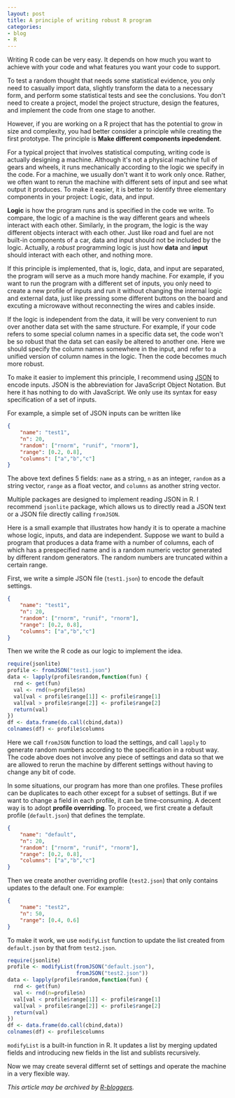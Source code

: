 ```yaml
---
layout: post
title: A principle of writing robust R program
categories:
- blog
- R
---
```


Writing R code can be very easy. It depends on how much you want to achieve with your code and what features you want your code to support.

To test a random thought that needs some statistical evidence, you only need to casually import data, slightly transform the data to a necessary form, and perform some statistical tests and see the conclusions. You don't need to create a project, model the project structure, design the features, and implement the code from one stage to another. 

However, if you are working on a R project that has the potential to grow in size and complexity, you had better consider a principle while creating the first prototype. The principle is **Make different components inpedendent**.

For a typical project that involves statistical computing, writing code is actually designing a machine. Although it's not a physical machine full of gears and wheels, it runs mechanically according to the logic we specify in the code. For a machine, we usually don't want it to work only once. Rather, we often want to rerun the machine with different sets of input and see what output it produces. To make it easier, it is better to identify three elementary components in your project: Logic, data, and input.

**Logic** is how the program runs and is specified in the code we write. To compare, the logic of a machine is the way different gears and wheels interact with each other. Similarly, in the program, the logic is the way different objects interact with each other. Just like road and fuel are not built-in components of a car, data and input should not be included by the logic. Actually, a *robust* programming logic is just how **data** and **input** should interact with each other, and nothing more.

If this principle is implemented, that is, logic, data, and input are separated, the program will serve as a much more handy machine. For example, if you want to run the program with a different set of inputs, you only need to create a new profile of inputs and run it without changing the internal logic and external data, just like pressing some different buttons on the board and excuting a microwave without reconnecting the wires and cables inside. 

If the logic is independent from the data, it will be very convenient to run over another data set with the same structure. For example, if your code refers to some special column names in a specific data set, the code won't be so robust that the data set can easily be altered to another one. Here we should specify the column names somewhere in the input, and refer to a unified version of column names in the logic. Then the code becomes much more robust.

To make it easier to implement this principle, I recommend using [JSON](http://www.json.org/) to encode inputs. JSON is the abbreviation for JavaScript Object Notation. But here it has nothing to do with JavaScript. We only use its syntax for easy specification of a set of inputs.

For example, a simple set of JSON inputs can be written like

```json
{
    "name": "test1",
    "n": 20,
    "random": ["rnorm", "runif", "rnorm"],
    "range": [0.2, 0.8],
    "columns": ["a","b","c"]
}
```

The above text defines 5 fields: `name` as a string, `n` as an integer, `random` as a string vector, `range` as a float vector, and `columns` as another string vector.

Multiple packages are designed to implement reading JSON in R. I recommend `jsonlite` package, which allows us to directly read a JSON text or a JSON file directly calling `fromJSON`.

Here is a small example that illustrates how handy it is to operate a machine whose logic, inputs, and data are independent. Suppose we want to build a program that produces a data frame with a number of columns, each of which has a prespecified name and is a random numeric vector generated by different random generators. The random numbers are truncated within a certain range.

First, we write a simple JSON file (`test1.json`) to encode the default settings.

```json
{
    "name": "test1",
    "n": 20,
    "random": ["rnorm", "runif", "rnorm"],
    "range": [0.2, 0.8],
    "columns": ["a","b","c"]
}
```

Then we write the R code as our logic to implement the idea.

```r
require(jsonlite)
profile <- fromJSON("test1.json")
data <- lapply(profile$random,function(fun) {
  rnd <- get(fun)
  val <- rnd(n=profile$n)
  val[val < profile$range[1]] <- profile$range[1]
  val[val > profile$range[2]] <- profile$range[2]
  return(val)
})
df <- data.frame(do.call(cbind,data))
colnames(df) <- profile$columns
```

Here we call `fromJSON` function to load the settings, and call `lapply` to generate random numbers according to the specification in a robust way. The code above does not involve any piece of settings and data so that we are allowed to rerun the machine by different settings without having to change any bit of code.

In some situations, our program has more than one profiles. These profiles can be duplicates to each other except for a subset of settings. But if we want to change a field in each profile, it can be time-consuming. A decent way is to adopt **profile overriding**. To proceed, we first create a default profile (`default.json`) that defines the template.

```json
{
    "name": "default",
    "n": 20,
    "random": ["rnorm", "runif", "rnorm"],
    "range": [0.2, 0.8],
    "columns": ["a","b","c"]
}
```

Then we create another overriding profile (`test2.json`) that only contains updates to the default one. For example:

```json
{
    "name": "test2",
    "n": 50,
    "range": [0.4, 0.6]
}
```

To make it work, we use `modifyList` function to update the list created from `default.json` by that from `test2.json`.

```r
require(jsonlite)
profile <- modifyList(fromJSON("default.json"),
                      fromJSON("test2.json"))
data <- lapply(profile$random,function(fun) {
  rnd <- get(fun)
  val <- rnd(n=profile$n)
  val[val < profile$range[1]] <- profile$range[1]
  val[val > profile$range[2]] <- profile$range[2]
  return(val)
})
df <- data.frame(do.call(cbind,data))
colnames(df) <- profile$columns
```

`modifyList` is a built-in function in R. It updates a list by merging updated fields and introducing new fields in the list and sublists recursively.

Now we may create several differnt set of settings and operate the machine in a very flexible way.


*This article may be archived by [R-bloggers](http://www.r-bloggers.com/).*